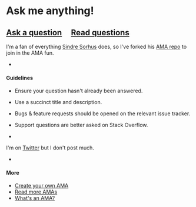 # Ask me anything!

## [Ask a question](https://github.com/dylang/ama/issues/new) &nbsp;&nbsp;&nbsp; [Read questions](https://github.com/dylang/ama/issues?q=is%3Aissue+is%3Aclosed)

I'm a fan of everything [Sindre Sorhus](https://github.com/sindresorhus) does, so I've forked his [AMA repo](https://github.com/sindresorhus/ama) to join in the AMA fun.

-

#### Guidelines

- Ensure your question hasn't already been answered.
- Use a succinct title and description.
- Bugs & feature requests should be opened on the relevant issue tracker.
- Support questions are better asked on Stack Overflow.

-

I'm on [Twitter](https://twitter.com/dylang) but I don't post much. 

-

#### More

- [Create your own AMA](https://github.com/sindresorhus/ama/fork)
- [Read more AMAs](https://github.com/sindresorhus/amas)
- [What's an AMA?](https://en.wikipedia.org/wiki/Reddit#IAmA_and_AMA)
